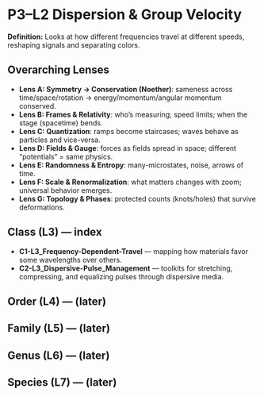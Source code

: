 # P3–L2 Dispersion & Group Velocity
**Definition:** Looks at how different frequencies travel at different speeds, reshaping signals and separating colors.

## Overarching Lenses

- **Lens A: Symmetry -> Conservation (Noether)**: sameness across time/space/rotation → energy/momentum/angular momentum conserved.
- **Lens B: Frames & Relativity**: who’s measuring; speed limits; when the stage (spacetime) bends.
- **Lens C: Quantization**: ramps become staircases; waves behave as particles and vice-versa.
- **Lens D: Fields & Gauge**: forces as fields spread in space; different “potentials” = same physics.
- **Lens E: Randomness & Entropy**: many-microstates, noise, arrows of time.
- **Lens F: Scale & Renormalization**: what matters changes with zoom; universal behavior emerges.
- **Lens G: Topology & Phases**: protected counts (knots/holes) that survive deformations.

## Class (L3) — index
- **C1-L3_Frequency-Dependent-Travel** — mapping how materials favor some wavelengths over others.
- **C2-L3_Dispersive-Pulse_Management** — toolkits for stretching, compressing, and equalizing pulses through dispersive media.

## Order (L4) — (later)
## Family (L5) — (later)
## Genus (L6) — (later)
## Species (L7) — (later)
